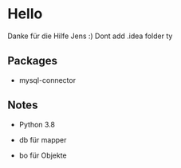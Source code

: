 # Hello
Danke für die Hilfe Jens :)
Dont add .idea folder ty 

## Packages
- mysql-connector

## Notes
- Python 3.8

- db für mapper
- bo für Objekte
